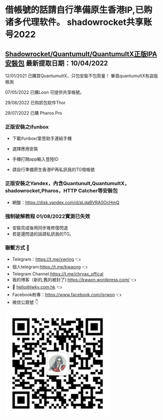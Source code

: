 # 借帳號的話請自行準備原生香港IP,已购诸多代理软件。 shadowrocket共享账号2022


##  [Shadowrocket/Quantumult/QuantumultX正版IPA安裝包](https://disk.yandex.com/d/9MiEXhx4uhhoDA)  最新提取日期：10/04/2022


12/01/2021 已購買QuantumultX，只包安裝不包質量！ 畢竟quantumultX有盜版檢測

07/05/2022 已購Loon 可提供共享帳號。

29/06/2022 已购抓包软件Thor

29/07/2022 已購 Pharos Pro

### 正版安裝之ifunbox
- 下載ifunbox/愛思助手連結手機
- 選擇應用安裝
- 手機打開app輸入登陸ID

- 請自行準備原生香港IP再私訊我的TG借帳號

### 正版安裝之Yandex，內含Quantunult,QuantumultX，shadowrocket,Pharos，HTTP Catcher等安裝包
- 網盤：https://disk.yandex.com/d/aLdaBVRA0OcHmQ

### 強制破解教程 01/08/2022實測已失效
- 安裝完成後用同步推修復閃退
- 若是還閃退的話請私訊我的TG。


### 聯繫方式 :bell:

- Telegram：https://t.me/xwring :point_left:
- 個人telegram:https://t.me/kwaong 👈
- Telegram Channel:https://t.me/chryax_offical
- 我的博客（新的,舊的被封了):https://kwaon.wordpress.com/ 👈
- :email: hello@lwky.com.hk :point_left:
- Facebook粉專：https://www.facebook.com/jsrwon :point_left:
- 微信公眾號 :point_down:

![image](https://github.com/hkjswong/shadowsocksR-setup/blob/master/%E5%BE%AE%E4%BF%A1%E5%85%AC%E7%9C%BE%E8%99%9F.jpg)
